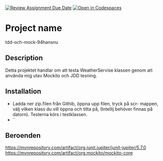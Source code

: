[![Review Assignment Due Date](https://classroom.github.com/assets/deadline-readme-button-24ddc0f5d75046c5622901739e7c5dd533143b0c8e959d652212380cedb1ea36.svg)](https://classroom.github.com/a/-Un0hjO8)
[![Open in Codespaces](https://classroom.github.com/assets/launch-codespace-7f7980b617ed060a017424585567c406b6ee15c891e84e1186181d67ecf80aa0.svg)](https://classroom.github.com/open-in-codespaces?assignment_repo_id=11300465)
# Project name
tdd-och-mock-94hansnu
## Description
Detta projektet handlar om  att testa WeatherServise klassen genom att använda mig utav Mockito och JDD tesning.



## Installation
-  Ladda ner zip.filen från Githib, öppna upp filen, tryck på scr- mappen, välj vilken klass du vill öppna och titta på, (Intellij behöver finnas på datorn).  Testerna körs i testklassen.
-  ``

## Beroenden
https://mvnrepository.com/artifact/org.junit.jupiter/junit-jupiter/5.7.0
https://mvnrepository.com/artifact/org.mockito/mockito-core
